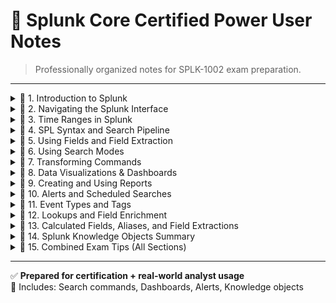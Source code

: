 # 📘 Splunk Core Certified Power User Notes

> Professionally organized notes for SPLK-1002 exam preparation.

---

<details>
<summary>📘 1. Introduction to Splunk</summary>

```
==============================
1. Introduction to Splunk
==============================

What is Splunk?
---------------
Splunk is a powerful platform for searching, monitoring, and analyzing machine-generated big data via a web-style interface. It stores, indexes, and correlates real-time data in a searchable repository from which it can generate graphs, reports, alerts, dashboards, and visualizations.

Why Use Splunk?
---------------
- Centralized log analysis
- Real-time monitoring
- Powerful dashboards
- Alerting and automation
- Extensible via apps and add-ons

Splunk Components:
------------------
1. **Universal Forwarder (UF)** – Lightweight agent that sends logs to Splunk Indexer.
2. **Indexer** – Parses and indexes the incoming data.
3. **Search Head (SH)** – Frontend used to run searches and build visualizations.
4. **Deployment Server** – Manages configurations for multiple Splunk instances.

Data Flow in Splunk:
--------------------
1. Log sources → UF → Indexer → SH
2. Raw data → Parsing → Indexing → Searching → Reporting

Indexes:
--------
- Logical data storage locations (like folders)
- Default index: `main`
- Custom indexes can be created

Example Log (from secure.log):
------------------------------
`Jun 08 18:20:24 sshd[4747]: Failed password for invalid user john from 10.0.0.4 port 22`

Basic Search:
-------------
```splunk
index=linux_logs sourcetype=secure.log "Failed password"
```

Exam Tips:
----------
📌 Understand each Splunk component and its role.
📌 Know the data flow and difference between UF, Indexer, and SH.
📌 Remember where parsing, indexing, and searching occur.

</details>

<details>
<summary>📘 2. Navigating the Splunk Interface</summary>

```
==============================
2. Navigating the Splunk Interface
==============================

Overview:
---------
Splunk's Web Interface (Search Head) is where analysts perform searches, build dashboards, create alerts, and view visualizations.

Main UI Components:
-------------------
1. Search Bar – Where SPL queries are written.
2. Time Range Picker – Choose time windows like "Last 24 hours" or custom time.
3. Sidebar Panel – Displays Datasets, Reports, Alerts, Apps, and Settings.
4. Fields Panel – Shows all indexed and extracted fields for each event.
5. Events Viewer – Displays event logs with field highlighting.

Time Range Picker:
------------------
This is critical to scope your searches correctly.

Search Modes:
-------------
1. Fast – Fastest, skips field discovery.
2. Smart – Default mode, balances speed and field discovery.
3. Verbose – Slower, discovers all fields.

Field Discovery:
----------------
Selected Fields: _time, host, source, sourcetype
Interesting Fields: Splunk's suggested fields

Example:
--------
```splunk
index=linux_logs sourcetype=secure.log "Failed password"
| stats count by user
```

Exam Tips:
----------
📌 Know what each UI panel is used for.
📌 Understand when to use Fast vs. Smart vs. Verbose search modes.
📌 The Time Picker greatly affects results — avoid forgetting to check it!

</details>


<details>
<summary>📘 3. Time Ranges in Splunk</summary>

```
==============================
3. Time Ranges in Splunk
==============================

Overview:
---------
Time range selection is one of the most critical aspects of Splunk searches.

Time Picker Presets:
--------------------
- Last 15 minutes
- Last 24 hours
- Last 7 days
- Yesterday
- Real-time

Relative Time:
--------------
- `-1h@h` = 1 hour ago aligned to hour
- `-15m@m` = 15 minutes ago, aligned to minute

Time Modifiers in SPL:
----------------------
```splunk
index=syslog earliest=-2h
index=syslog earliest="07/27/2025:08:00:00" latest="07/27/2025:10:00:00"
```

Real-Time Searches:
-------------------
- Live dashboarding
- Use with care (high system usage)

Example Query:
--------------
```splunk
index=linux_logs sourcetype=secure.log "Failed password"
| stats count by src_ip
| where count > 10
earliest=-1h
```

Exam Tips:
----------
📌 Set the right time range before running queries.
📌 Know real-time vs. historical tradeoffs.
📌 Understand time modifiers (`earliest`, `latest`).

</details>


<details>
<summary>📘 4. SPL Syntax and Search Pipeline</summary>

```
==============================
4. SPL Syntax and Search Pipeline
==============================

Overview:
---------
SPL (Search Processing Language) is how you query data in Splunk.

Structure:
----------
Each command is separated by a pipe (`|`) symbol.

Example:
--------
```splunk
index=web sourcetype=access_combined
| stats count by status
```

Command Types:
--------------
- Search: `index=main`
- Transforming: `stats`, `chart`, `timechart`
- Filtering: `where`, `fields`, `dedup`
- Eval: `eval`, `if`, `case`
- Format: `table`, `sort`

Example Query:
--------------
```splunk
index=web sourcetype=access_combined
| eval is_error=if(status>=400, "yes", "no")
| stats count by is_error
```

Real-World Example:
-------------------
```splunk
index=linux_logs sourcetype=secure.log "Failed password"
| eval day=strftime(_time, "%A")
| stats count by day, user
```

Exam Tips:
----------
📌 SPL syntax is case-sensitive.
📌 Don’t forget the `|` between commands.
📌 Understand the role of each command type in the pipeline.

</details>


<details>
<summary> 📘 5. Using Fields and Field Extraction</summary>

```
==============================
5. Using Fields and Field Extraction
==============================

Overview:
---------
Fields are key-value pairs extracted from event data. Splunk automatically extracts some fields and allows manual extractions.

Types of Fields:
----------------
- Default Fields: _time, host, source, sourcetype
- Indexed Fields: Extracted at index time (e.g., host)
- Search-time Fields: Extracted when a search is run (e.g., status)

Field Panels:
-------------
- Selected Fields: Always shown in UI
- Interesting Fields: Frequently occurring in current results

Field Extraction Methods:
-------------------------
1. Interactive Extraction – via UI (Settings > Fields > Field Extractions)
2. Using `rex` – Regular expression based extraction
3. Using `spath` – Extract fields from JSON logs

Example using `rex`:
---------------------
index=linux_logs sourcetype=secure.log
| rex "Failed password for (?<user>\w+) from (?<ip>\d+\.\d+\.\d+\.\d+)"

Example using `spath` (for JSON):
---------------------------------
index=api sourcetype=json_logs
| spath input=payload path=user.id output=user_id

Best Practices:
---------------
- Use `rex` for unstructured logs
- Use `spath` for JSON or XML
- Avoid extracting the same field multiple times

Exam Tips:
----------
📌 Understand difference between indexed vs search-time fields.
📌 Practice both `rex` and `spath` syntax.
📌 Know where to configure field extractions in the UI.
```
</details>


<details>
<summary>📘 6. Using Search Modes</summary>

```
==============================
6. Using Search Modes
==============================

Overview:
---------
Search Modes determine how much field discovery Splunk performs, which affects speed and detail.

Modes:
------
1. Fast – Minimal field extraction; fastest.
2. Smart – Balanced; default mode.
3. Verbose – Maximum field extraction; slowest.

When to Use:
------------
- Fast: For saved reports, known fields
- Smart: General searching
- Verbose: Exploratory searching

Comparison Table:
-----------------
Mode     | Field Discovery | Speed
---------|------------------|-------
Fast     | Minimal          | 🔥 Fast
Smart    | Conditional      | ⚖️ Balanced
Verbose  | Full             | 🐢 Slow

Exam Tips:
----------
📌 Know when to switch modes.
📌 Verbose is needed for field discovery.
📌 Smart adjusts based on pipeline usage.
```
</details>


<details>
<summary>📘 7. Transforming Commands</summary>

```
==============================
7. Transforming Commands
==============================

Overview:
---------
Transforming commands are used to calculate statistics and create charts or time-based trends.

Common Commands:
----------------
1. stats – Aggregates data
2. chart – Like stats but output in table format
3. timechart – Time-based trends

Examples:
---------
index=web sourcetype=access_combined
| stats count by status

index=web sourcetype=access_combined
| chart avg(bytes) over status by host

index=web
| timechart span=1h count by status

Transforming Functions:
-----------------------
- count
- avg
- sum
- min
- max
- dc (distinct count)
- values (list unique)

Best Practices:
---------------
- Use timechart when _time is needed
- Use dc(field) for distinct users/IPs
- Always verify fields exist before using them

Exam Tips:
----------
📌 Understand difference between stats, chart, and timechart.
📌 Know transforming functions (avg, dc, sum, etc.).
📌 Timechart requires _time field.
```
</details>


<details>
<summary>📘 8. Data Visualizations & Dashboards</summary>

```
==============================
8. Data Visualizations & Dashboards
==============================

Overview:
---------
Dashboards visualize search results using charts, tables, and gauges.

Common Visualization Types:
---------------------------
- Column and Bar charts
- Line and Area charts
- Pie and Scatter plots
- Single value, Gauge

Creating Dashboards:
--------------------
- Use "Save As > Dashboard Panel" after running a search.
- Combine multiple panels in one dashboard.

Modifying Panels:
-----------------
- Change chart type, title, color scheme
- Use tokens to pass values between inputs and panels

Best Practices:
---------------
- Use dropdown filters for interactivity
- Title each panel meaningfully
- Don’t overload with too many panels

Exam Tips:
----------
📌 You can save searches as dashboard panels.
📌 Know the types of visualizations.
📌 Use dynamic filters and inputs for reusability.
```
</details>


<details>
<summary>📘 9. Creating and Using Reports</summary>

```
==============================
9. Creating and Using Reports
==============================

Overview:
---------
Reports are saved searches that can be scheduled and shared.

Creating a Report:
------------------
- Run a search
- Click "Save As > Report"
- Set a title, description, permissions

Scheduling:
-----------
- You can schedule reports to run at set intervals
- Set actions like email, PDF export, alert trigger

Managing Reports:
-----------------
- Go to Settings > Searches, Reports, Alerts
- Modify permissions, owners, schedule

Difference from Dashboards:
---------------------------
Feature     | Report                  | Dashboard
------------|-------------------------|-------------------------
Purpose     | Scheduled results       | Interactive view
Output      | Table or chart          | Multiple visual panels
Scheduling  | Yes                     | No (but can refresh)

Exam Tips:
----------
📌 Reports are saved searches.
📌 You can schedule and share reports.
📌 Reports can send emails or trigger alerts.
```
</details>


<details>
<summary>📘 10. Alerts and Scheduled Searches</summary>

```
==============================
10. Alerts and Scheduled Searches
==============================

Overview:
---------
Alerts are saved searches with conditions that notify you when triggered.

Creating an Alert:
------------------
- Run a search
- Click “Save As > Alert”
- Set trigger condition (number of results, custom logic)
- Choose actions: email, webhook, script

Alert Types:
------------
- Real-time: Triggered as soon as condition met
- Scheduled: Runs at intervals and checks for match

Trigger Conditions:
-------------------
- Per-result (trigger for each event)
- Number of results (e.g. >100 errors)

Actions:
--------
- Send email
- Webhook
- Log to index
- Run script

Best Practices:
---------------
- Avoid real-time unless truly needed
- Use summary indexing for frequent alerts
- Include enough info in alert email

Exam Tips:
----------
📌 Know difference between real-time vs scheduled.
📌 Understand how to configure trigger conditions.
📌 Alerts are just scheduled searches with actions.
```
</details>


<details>
<summary>📘 11. Event Types and Tags</summary>

```
==============================
11. Event Types and Tags
==============================

Overview:
---------
Event types group similar events under a name, allowing easier reuse.

Creating Event Types:
---------------------
- Search for logs
- Click "Save As > Event Type"
- Provide a name and optional tag

Tags:
-----
- Labels applied to field values or event types
- Help categorize data (e.g., tag IPs as internal/external)

Example:
--------
`tag=authentication` could include event types like `login_success` and `login_failure`

Best Practices:
---------------
- Use consistent naming
- Combine tags with lookups for context

Exam Tips:
----------
📌 Event types are named saved searches.
📌 Tags help group events logically.
📌 Tags are useful for CIM and accelerated datasets.
```
</details>


<details>
<summary>📘 12. Lookups and Field Enrichment</summary>

```
==============================
12. Lookups and Field Enrichment
==============================

Overview:
---------
Lookups enrich event data by matching fields with external CSV or KV store.

Types of Lookups:
-----------------
1. **File-based (.csv)**
2. **External (scripts)**
3. **KV Store (indexed DB)**

Common Commands:
----------------
- inputlookup – view lookup contents
- lookup – enrich events
- outputlookup – write results

Example:
--------
index=web | lookup ip2location ip AS client_ip OUTPUT city, country

Automatic Lookups:
------------------
- Apply based on sourcetype
- Configured under Settings > Fields > Lookup Definitions

Best Practices:
---------------
- Use lookups to map codes, geo info, user info
- Keep lookup file updated

Exam Tips:
----------
📌 Understand inputlookup vs lookup vs outputlookup.
📌 Know where automatic lookups are defined.
📌 Know CSV formatting and matching fields.
```
</details>


<details>
<summary>📘 13. Calculated Fields, Aliases, and Field Extractions</summary>

```
==============================
13. Calculated Fields, Aliases, and Field Extractions
==============================

Overview:
---------
Splunk lets you create fields dynamically to simplify searches and improve performance.

Calculated Fields:
------------------
- Use eval expressions to define new fields
- Applied at search-time

Field Aliases:
--------------
- Rename fields without changing underlying data
- Example: rename clientip to ip_address

Field Extractions:
------------------
- Use regex or delimiters to define fields
- Created via UI or props.conf

Exam Tips:
----------
📌 Calculated fields use eval.
📌 Field aliases map one field name to another.
📌 Field extractions = making fields from raw logs.
```
</details>


<details>
<summary>📘 14. Splunk Knowledge Objects Summary</summary>

```
==============================
14. Splunk Knowledge Objects Summary
==============================

Overview:
---------
Knowledge Objects are reusable components that enhance Splunk functionality.

Key Objects:
------------
- Event Types
- Tags
- Lookups
- Reports
- Alerts
- Dashboards
- Data Models
- Field Extractions
- Saved Searches

Management:
-----------
- Settings > Knowledge
- Permissions control sharing (Private, App, Global)

Best Practices:
---------------
- Use naming conventions
- Tag and organize for reuse

Exam Tips:
----------
📌 Know which object is used where.
📌 Permissions and ownership impact usage.
📌 All objects are found in Settings > Knowledge.
```
</details>

<details>
<summary>📘 15. Combined Exam Tips (All Sections)</summary>

```
==============================
15. Combined Exam Tips (All Sections)
==============================

This section consolidates the most important exam tips scattered across all prior sections and lecture screenshots.

General Exam Tips:
------------------
✅ Understand the architecture – role of Indexer, Search Head, Universal Forwarder  
✅ Know the difference between real-time, scheduled, and historical searches  
✅ Use Time Picker wisely – avoid querying too much data  
✅ SPL is case-sensitive – especially field names  
✅ Syntax errors often stem from missing `|` or incorrect field references  
✅ Save time by knowing when to use Fast, Smart, or Verbose search modes  
✅ Pay attention to default vs. interesting fields in the Fields panel  
✅ Practice regex (`rex`) and JSON field extraction (`spath`)  
✅ Use `eval` to create dynamic fields and `stats` for summary views  
✅ `timechart` always needs `_time` field  
✅ Reports vs Dashboards: Reports are for static outputs, Dashboards are for interactive visualization  
✅ Alerts are scheduled searches with trigger conditions and actions  
✅ Lookup usage is critical – understand `inputlookup`, `lookup`, and `outputlookup`  
✅ Knowledge objects and their permissions (private, app, global) frequently appear in exams  

Pro Tips from Lecture:
----------------------
✅ Pivot allows visualization without writing SPL – good for business users  
✅ Accelerated Datasets enhance dashboard speed – ideal for scheduled panels  
✅ Use calculated fields instead of rewriting SPL every time  
✅ Don’t mix index-time and search-time field logic in same query  
✅ Tags and event types are critical for data model mapping and CIM compliance  
✅ Real-time alerts are costly – prefer scheduled unless justified  
✅ Field aliasing is useful when dealing with multiple sourcetypes  
✅ Use summary indexing to reduce computation for frequent reports/alerts  
✅ Use dropdowns and dynamic filters in dashboards to enhance usability  
✅ Use `dc()` for distinct count and `values()` to list unique items

Suggested Strategy for Exam:
----------------------------
🧠 Memorize SPL syntax and functions: `stats`, `eval`, `dedup`, `chart`, `table`, `sort`, `rename`  
🧪 Practice queries using provided sample logs (e.g., `secure.log`)  
🧩 Use scenario-based logic: Know what search should be used to troubleshoot login issues or network errors  
📊 Practice building dashboards from raw searches  
🗂️ Understand the difference between fields, tags, event types, and calculated fields  

Recommended Practice:
---------------------
- Write at least 50 SPL queries using transforming + filtering commands  
- Create a dashboard with at least 3 panels: timechart, bar, and single-value  
- Configure a scheduled alert with condition >10 failed login attempts in 1h  
- Perform a lookup join with external CSV data  
- Use `rex` to extract usernames from secure.log manually
```
</details>


---


✅ **Prepared for certification + real-world analyst usage**  
📝 Includes: Search commands, Dashboards, Alerts, Knowledge objects  

